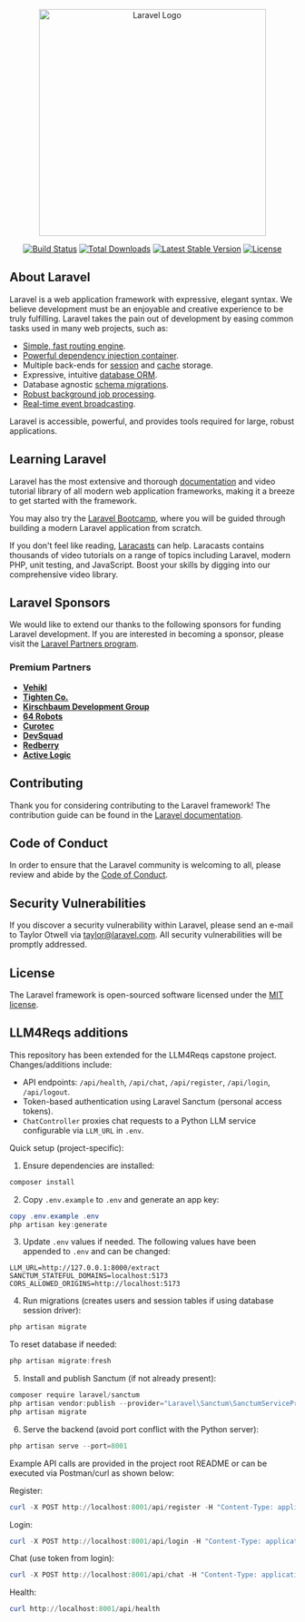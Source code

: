 <p align="center"><a href="https://laravel.com" target="_blank"><img src="https://raw.githubusercontent.com/laravel/art/master/logo-lockup/5%20SVG/2%20CMYK/1%20Full%20Color/laravel-logolockup-cmyk-red.svg" width="400" alt="Laravel Logo"></a></p>

<p align="center">
<a href="https://github.com/laravel/framework/actions"><img src="https://github.com/laravel/framework/workflows/tests/badge.svg" alt="Build Status"></a>
<a href="https://packagist.org/packages/laravel/framework"><img src="https://img.shields.io/packagist/dt/laravel/framework" alt="Total Downloads"></a>
<a href="https://packagist.org/packages/laravel/framework"><img src="https://img.shields.io/packagist/v/laravel/framework" alt="Latest Stable Version"></a>
<a href="https://packagist.org/packages/laravel/framework"><img src="https://img.shields.io/packagist/l/laravel/framework" alt="License"></a>
</p>

## About Laravel

Laravel is a web application framework with expressive, elegant syntax. We believe development must be an enjoyable and creative experience to be truly fulfilling. Laravel takes the pain out of development by easing common tasks used in many web projects, such as:

- [Simple, fast routing engine](https://laravel.com/docs/routing).
- [Powerful dependency injection container](https://laravel.com/docs/container).
- Multiple back-ends for [session](https://laravel.com/docs/session) and [cache](https://laravel.com/docs/cache) storage.
- Expressive, intuitive [database ORM](https://laravel.com/docs/eloquent).
- Database agnostic [schema migrations](https://laravel.com/docs/migrations).
- [Robust background job processing](https://laravel.com/docs/queues).
- [Real-time event broadcasting](https://laravel.com/docs/broadcasting).

Laravel is accessible, powerful, and provides tools required for large, robust applications.

## Learning Laravel

Laravel has the most extensive and thorough [documentation](https://laravel.com/docs) and video tutorial library of all modern web application frameworks, making it a breeze to get started with the framework.

You may also try the [Laravel Bootcamp](https://bootcamp.laravel.com), where you will be guided through building a modern Laravel application from scratch.

If you don't feel like reading, [Laracasts](https://laracasts.com) can help. Laracasts contains thousands of video tutorials on a range of topics including Laravel, modern PHP, unit testing, and JavaScript. Boost your skills by digging into our comprehensive video library.

## Laravel Sponsors

We would like to extend our thanks to the following sponsors for funding Laravel development. If you are interested in becoming a sponsor, please visit the [Laravel Partners program](https://partners.laravel.com).

### Premium Partners

- **[Vehikl](https://vehikl.com)**
- **[Tighten Co.](https://tighten.co)**
- **[Kirschbaum Development Group](https://kirschbaumdevelopment.com)**
- **[64 Robots](https://64robots.com)**
- **[Curotec](https://www.curotec.com/services/technologies/laravel)**
- **[DevSquad](https://devsquad.com/hire-laravel-developers)**
- **[Redberry](https://redberry.international/laravel-development)**
- **[Active Logic](https://activelogic.com)**

## Contributing

Thank you for considering contributing to the Laravel framework! The contribution guide can be found in the [Laravel documentation](https://laravel.com/docs/contributions).

## Code of Conduct

In order to ensure that the Laravel community is welcoming to all, please review and abide by the [Code of Conduct](https://laravel.com/docs/contributions#code-of-conduct).

## Security Vulnerabilities

If you discover a security vulnerability within Laravel, please send an e-mail to Taylor Otwell via [taylor@laravel.com](mailto:taylor@laravel.com). All security vulnerabilities will be promptly addressed.

## License

The Laravel framework is open-sourced software licensed under the [MIT license](https://opensource.org/licenses/MIT).

## LLM4Reqs additions

This repository has been extended for the LLM4Reqs capstone project. Changes/additions include:

- API endpoints: `/api/health`, `/api/chat`, `/api/register`, `/api/login`, `/api/logout`.
- Token-based authentication using Laravel Sanctum (personal access tokens).
- `ChatController` proxies chat requests to a Python LLM service configurable via `LLM_URL` in `.env`.

Quick setup (project-specific):

1. Ensure dependencies are installed:

```powershell
composer install
```

2. Copy `.env.example` to `.env` and generate an app key:

```powershell
copy .env.example .env
php artisan key:generate
```

3. Update `.env` values if needed. The following values have been appended to `.env` and can be changed:

```
LLM_URL=http://127.0.0.1:8000/extract
SANCTUM_STATEFUL_DOMAINS=localhost:5173
CORS_ALLOWED_ORIGINS=http://localhost:5173
```

4. Run migrations (creates users and session tables if using database session driver):

```powershell
php artisan migrate
```

To reset database if needed:
```powershell
php artisan migrate:fresh
```

5. Install and publish Sanctum (if not already present):

```powershell
composer require laravel/sanctum
php artisan vendor:publish --provider="Laravel\Sanctum\SanctumServiceProvider"
php artisan migrate
```

6. Serve the backend (avoid port conflict with the Python server):

```powershell
php artisan serve --port=8001
```

Example API calls are provided in the project root README or can be executed via Postman/curl as shown below:

Register:

```powershell
curl -X POST http://localhost:8001/api/register -H "Content-Type: application/json" -d '{"name":"Alice","email":"alice@example.com","password":"secret","password_confirmation":"secret"}'
```

Login:

```powershell
curl -X POST http://localhost:8001/api/login -H "Content-Type: application/json" -d '{"email":"alice@example.com","password":"secret"}'
```

Chat (use token from login):

```powershell
curl -X POST http://localhost:8001/api/chat -H "Content-Type: application/json" -H "Authorization: Bearer <TOKEN>" -d '{"text":"Hello LLM"}'
```

Health:

```powershell
curl http://localhost:8001/api/health
```